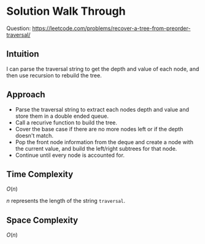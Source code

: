 # Solution Walk Through
Question: https://leetcode.com/problems/recover-a-tree-from-preorder-traversal/

## Intuition
I can parse the traversal string to get the depth and value of each node, and then use recursion to rebuild the tree.

## Approach
- Parse the traversal string to extract each nodes depth and value and store them in a double ended queue.
- Call a recurive function to build the tree.
- Cover the base case if there are no more nodes left or if the depth doesn't match.
- Pop the front node information from the deque and create a node with the current value, and build the left/right subtrees for that node.
- Continue until every node is accounted for.


## Time Complexity
$O(n)$

$n$ represents the length of the string `traversal`.

## Space Complexity
$O(n)$